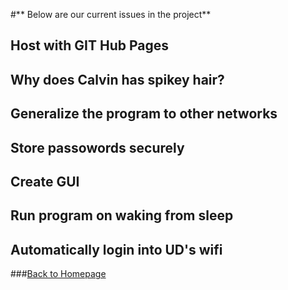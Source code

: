 #** Below are our current issues in the project**

## Host with GIT Hub Pages
## Why does Calvin has spikey hair?
## Generalize the program to other networks
## Store passowords securely
## Create GUI
## Run program on waking from sleep
## Automatically login into UD's wifi

###[Back to Homepage](index.md)
